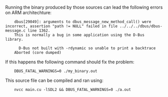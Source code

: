 Running the binary produced by those sources can lead the following errors on ARM architechture:

```
    dbus[29049]: arguments to dbus_message_new_method_call() were incorrect, assertion "path != NULL" failed in file ../../../dbus/dbus-message.c line 1362.
    This is normally a bug in some application using the D-Bus library.

      D-Bus not built with -rdynamic so unable to print a backtrace
    Aborted (core dumped)
```

If this happens the following command should fix the problem:

```
    DBUS_FATAL_WARNINGS=0 ./my_binary.out
```

This source file can be compiled and ran using:
```
    nvcc main.cu -lSDL2 && DBUS_FATAL_WARNINGS=0 ./a.out
```
